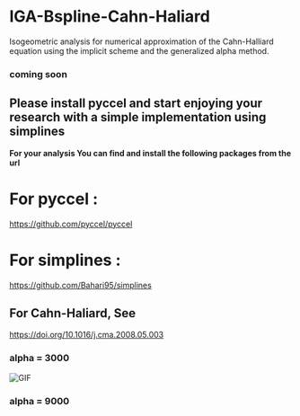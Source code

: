 # IGA-Bspline-Cahn-Haliard
Isogeometric analysis for numerical approximation of the Cahn-Halliard equation using the implicit scheme and the generalized alpha method.

### coming soon

## Please install pyccel and start enjoying your research with a simple implementation using simplines

**For your analysis You can find and install the following packages from the url**

# For pyccel :
  
  https://github.com/pyccel/pyccel

# For simplines :

  https://github.com/Bahari95/simplines

## For Cahn-Haliard, See
  https://doi.org/10.1016/j.cma.2008.05.003
### alpha = 3000
![GIF](https://github.com/Bahari95/IGA-Bspline-Cahn-Haliard/blob/main/implicit_scheme/cahn_haliard.gif)
### alpha = 9000
